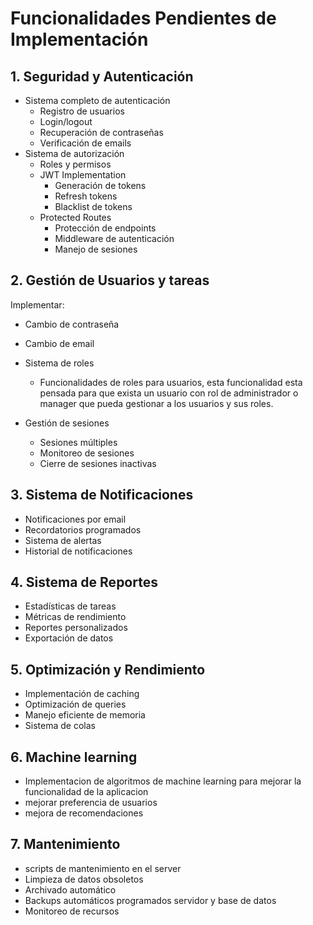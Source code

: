 # Funcionalidades Pendientes de Implementación

## 1. Seguridad y Autenticación

- Sistema completo de autenticación
  - Registro de usuarios
  - Login/logout
  - Recuperación de contraseñas
  - Verificación de emails
- Sistema de autorización
  - Roles y permisos
  - JWT Implementation
    - Generación de tokens
    - Refresh tokens
    - Blacklist de tokens
  - Protected Routes
    - Protección de endpoints
    - Middleware de autenticación
    - Manejo de sesiones

## 2. Gestión de Usuarios y tareas

Implementar:
- Cambio de contraseña
- Cambio de email
- Sistema de roles
  - Funcionalidades de roles para usuarios, esta funcionalidad esta pensada para que exista un usuario con rol de administrador o manager que pueda gestionar a los usuarios y sus roles.

- Gestión de sesiones
  - Sesiones múltiples
  - Monitoreo de sesiones
  - Cierre de sesiones inactivas


## 3. Sistema de Notificaciones

- Notificaciones por email
- Recordatorios programados
- Sistema de alertas
- Historial de notificaciones

## 4. Sistema de Reportes

- Estadísticas de tareas
- Métricas de rendimiento
- Reportes personalizados
- Exportación de datos

## 5. Optimización y Rendimiento

- Implementación de caching
- Optimización de queries
- Manejo eficiente de memoria
- Sistema de colas

## 6. Machine learning 

- Implementacion de algoritmos de machine learning para mejorar la funcionalidad de la aplicacion
- mejorar preferencia de usuarios 
- mejora de recomendaciones

## 7. Mantenimiento

- scripts de mantenimiento en el server
- Limpieza de datos obsoletos
- Archivado automático
- Backups automáticos programados servidor y base de datos 
- Monitoreo de recursos